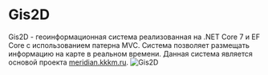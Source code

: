 # Gis2D
Gis2D - геоинформационная система реализованная на .NET Core 7 и EF Core с использованием патерна MVC. Система позволяет размещать информацию на карте в реальном времени. Данная система является основой проекта [meridian.kkkm.ru](https://meridian.kkkm.ru/).
![Gis2D](https://github.com/Alexander124rus/Gis2D/assets/25473119/a6a6836d-1c32-48a7-a795-fff6b01d7fe0)
